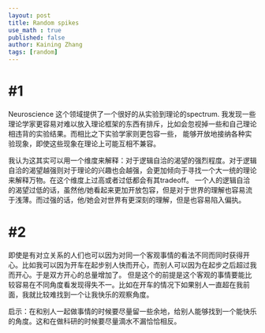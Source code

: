 ```yaml
---
layout: post
title: Random spikes
use_math : true
published: false
author: Kaining Zhang
tags: [random]
---
```

# #1
Neuroscience 这个领域提供了一个很好的从实验到理论的spectrum. 我发现一些理论学家更容易对难以放入理论框架的东西有排斥，比如会忽视掉一些和自己理论相违背的实验结果。而相比之下实验学家则更包容一些， 能够开放地接纳各种实验现象，即使这些现象在理论上可能互相不兼容。

我认为这其实可以用一个维度来解释：对于逻辑自洽的渴望的强烈程度。对于逻辑自洽的渴望越强则对于理论的兴趣也会越强，会更加倾向于寻找一个大一统的理论来解释万物。在这个维度上过高或者过低都会有其tradeoff。 一个人的逻辑自洽的渴望过低的话，虽然他/她看起来更加开放包容，但是对于世界的理解也容易流于浅薄。而过强的话，他/她会对世界有更深刻的理解，但是也容易陷入偏执。

# #2
即使是有对立关系的人们也可以因为对同一个客观事情的看法不同而同时获得开心。比如我可以因为开车在起步别人快而开心，而别人可以因为在起步之后超过我而开心。于是双方开心的总量增加了。 但是这个的前提是这个客观的事情要能比较容易在不同角度看发现得失不一。比如在开车的情况下如果别人一直超在我前面，我就比较难找到一个让我快乐的观察角度。

启示：在和别人一起做事情的时候要尽量留一些余地，给别人能够找到一个能快乐的角度。这和在做科研的时候要尽量滴水不漏恰恰相反。

